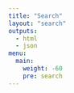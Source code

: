 ```yaml
---
title: "Search"
layout: "search"
outputs:
  - html
  - json
menu:
  main:
    weight: -60
    pre: search
---
```


